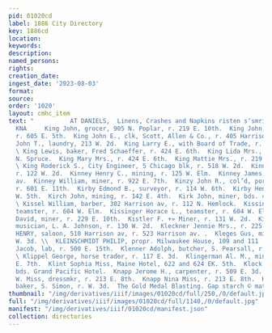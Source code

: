 ```yaml
---
pid: 01020cd
label: 1886 City Directory
key: 1886cd
location: 
keywords: 
description: 
named_persons: 
rights: 
creation_date: 
ingest_date: '2023-08-03'
format: 
source: 
order: '1020'
layout: cmhc_item
text: "          AT DANIELS,  Linens, Crashes and Napkins risten s‘smrirs;  KIN 160
  KNA     King John, grocer, 905 N. Poplar, r. 219 E. 10th.  King John, teamster,
  r. 605 E. 5th.  King John E., clk, Scott, Allen & Co., r. 405 Harrison av.  King
  John T., laundry, 213 W. 2d.  King Larry E., with Board of Trade, r. 139 W. 4th.
  \ King Lewis, baker, Fred Schaeffer, r. 424 E. 6th.  King Lida Mrs., col’d, r. 618
  N. Spruce.  King Mary Mrs., r. 424 E. 6th.  King Mattie Mrs., r. 219 W. Chestnut.
  \ King Roderick S., City Engineer, 5 Chicago blk, r. 518 W. 2d.  Kinney E. C., miner,
  r. 122 W. 2d.  Kinney Henry C., mining, r. 125 W. Elm.  Kinney James, r. 708 Harrison
  av.  Kinney William, miner, r. 922 E. 7th.  Kinzy John R., col’d, porter, Postoffice,
  r. 601 E. 11th.  Kirby Edmond B., surveyor, r. 114 W. 6th.  Kirby Henry R., r. 120
  W. 5th.  Kirch John, mining, r. 142 E. 4th.  Kirk John, miner, bds. 412 E. 8th.
  \ Kissel William, barber, 302 Harrison av, r. 112 N. Hemlock.  Kissinger George,
  teamster, r. 604 W. Elm.  Kissinger Horace L., teamster, r. 604 W. Elm.  Kistler
  David, miner, r. 229 E. 10th.  Kistler F. +» Miner, r. 131 W. 2d.  Kittenring Charles,
  musician, L. A. Johnson, r. 130 W. 2d.  Kleckner Jennie Mrs., r. 225 E. 12th.  KLEFUS
  HENRY, saloon, 510 Harrison av, r. 523 Harrison av. .  Kleges Gus, mining, r. 124
  W. 3d. \\  KLEINSCHMIDT PHILIP, propr. Milwaukee House, 109 and 111 . Oak. :  Klemenz
  Jacob, lab, r. 500 E. 15th.  Klenner Adolph, butcher, S. Pearsall, r. 136 W. 2d.
  \ Klippel George, horse trader, r. 117 E. 3d.  Klingerman Al. M., miner, bds. 301
  E. 7th.  Klint Sophia Miss, Maine Hotel, 622 and 624 EK. 5th.  Klock George, engineer,
  bds. Grand Pacific Hotel.  Knapp Jerome H., carpenter, r. 509 E. 3d.  Knapp May
  W. Miss, dressmkr, r. 213 E. 8th.  Knapp Nina Miss, r. 213 E. 8th.  Knatz Charles,
  baker, S. Simon, r. W. 3d.  The Gold Medal Blasting. Gap starch © maton arents "
thumbnail: "/img/derivatives/iiif/images/01020cd/full/250,/0/default.jpg"
full: "/img/derivatives/iiif/images/01020cd/full/1140,/0/default.jpg"
manifest: "/img/derivatives/iiif/01020cd/manifest.json"
collection: directories
---
```

